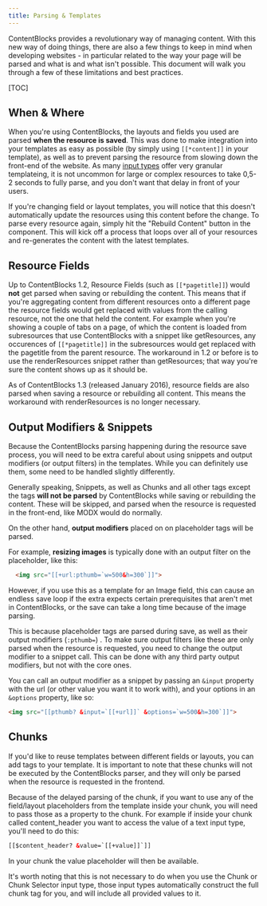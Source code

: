 ```yaml
---
title: Parsing & Templates
---
```


ContentBlocks provides a revolutionary way of managing content. With this new way of doing things, there are also a few things to keep in mind when developing websites - in particular related to the way your page will be parsed and what is and what isn't possible. This document will walk you through a few of these limitations and best practices.

[TOC]

## When & Where

When you're using ContentBlocks, the layouts and fields you used are parsed **when the resource is saved**. This was done to make integration into your templates as easy as possible (by simply using `[[*content]]` in your template), as well as to prevent parsing the resource from slowing down the front-end of the website. As many [input types](Input_Types) offer very granular templateing, it is not uncommon for large or complex resources to take 0,5-2 seconds to fully parse, and you don't want that delay in front of your users.

If you're changing field or layout templates, you will notice that this doesn't automatically update the resources using this content before the change. To parse every resource again, simply hit the "Rebuild Content" button in the component. This will kick off a process that loops over all of your resources and re-generates the content with the latest templates.

## Resource Fields

Up to ContentBlocks 1.2, Resource Fields (such as `[[*pagetitle]]`) would **not** get parsed when saving or rebuilding the content. This means that if you're aggregating content from different resources onto a different page the resource fields would get replaced with values from the calling resource, not the one that held the content. For example when you're showing a couple of tabs on a page, of which the content is loaded from subresources that use ContentBlocks with a snippet like getResources, any occurences of `[[*pagetitle]]` in the subresources would get replaced with the pagetitle from the parent resource. The workaround in 1.2 or before is to use the renderResources snippet rather than getResources; that way you're sure the content shows up as it should be.

As of ContentBlocks 1.3 (released January 2016), resource fields are also parsed when saving a resource or rebuilding all content. This means the workaround with renderResources is no longer necessary.

## Output Modifiers & Snippets

Because the ContentBlocks parsing happening during the resource save process, you will need to be extra careful about using snippets and output modifiers (or output filters) in the templates. While you can definitely use them, some need to be handled slightly differently.

Generally speaking, Snippets, as well as Chunks and all other tags except the  tags **will not be parsed** by ContentBlocks while saving or rebuilding the content. These will be skipped, and parsed when the resource is requested in the front-end, like MODX would do normally.

On the other hand, **output modifiers** placed on on placeholder tags will be parsed.

For example, **resizing images** is typically done with an output filter on the placeholder, like this:
```` HTML   
  <img src="[[+url:pthumb=`w=500&h=300`]]">
````

However, if you use this as a template for an Image field, this can cause an endless save loop if the extra expects certain prerequisites that aren't met in ContentBlocks, or the save can take a long time because of the image parsing.

This is because placeholder tags are parsed during save, as well as their output modifiers (`:pthumb=`) . To make sure output filters like these are only parsed when the resource is requested, you need to change the output modifier to a snippet call. This can be done with any third party output modifiers, but not with the core ones.

You can call an output modifier as a snippet by passing an `&input` property with the url (or other value you want it to work with), and your options in an `&options` property, like so:
```` HTML
<img src="[[pthumb? &input=`[[+url]]` &options=`w=500&h=300`]]">
````

## Chunks

If you'd like to reuse templates between different fields or layouts, you can add tags to your template. It is important to note that these chunks will not be executed by the ContentBlocks parser, and they will only be parsed when the resource is requested in the frontend.

Because of the delayed parsing of the chunk, if you want to use any of the field/layout placeholders from the template inside your chunk, you will need to pass those as a property to the chunk. For example if inside your chunk called content\_header you want to access the value of a text input type, you'll need to do this:
```` HTML
[[$content_header? &value=`[[+value]]`]]
`````

In your chunk the value placeholder will then be available.

It's worth noting that this is not necessary to do when you use the Chunk or Chunk Selector input type, those input types automatically construct the full chunk tag for you, and will include all provided values to it.
